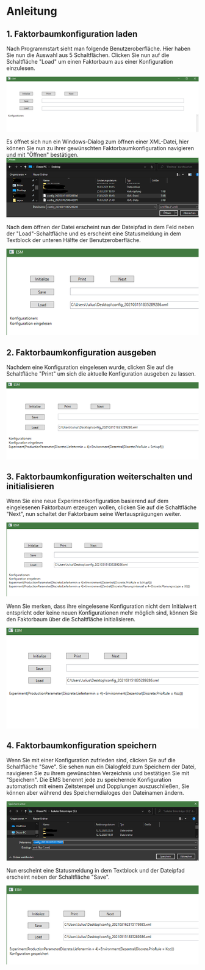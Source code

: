 # Anleitung

## 1. Faktorbaumkonfiguration laden
Nach Programmstart sieht man folgende Benutzeroberfläche. 
Hier haben Sie nun die Auswahl aus 5 Schaltflächen. 
Clicken Sie nun auf die Schaltfläche "Load" um einen Faktorbaum aus einer Konfiguration einzulesen.

![Laden1](../images/Anleitung/01/01.png)


Es öffnet sich nun ein Windows-Dialog zum öffnen einer XML-Datei, hier können Sie nun zu ihrer gewünschten Faktorbaumkonfiguration navigieren und mit "Öffnen" bestätigen.
![Laden2](../images/Anleitung/01/02.png)



Nach dem öffnen der Datei erscheint nun der Dateipfad in dem Feld neben der "Load"-Schaltfläche und es erscheint eine Statusmeldung in dem Textblock der unteren Hälfte der Benutzeroberfläche.

![Laden3](../images/Anleitung/01/03.png)


## 2. Faktorbaumkonfiguration ausgeben
Nachdem eine Konfiguration eingelesen wurde, clicken Sie auf die Schaltfläche "Print" um sich die aktuelle Konfiguration ausgeben zu lassen.

![Print1](../images/Anleitung/02/01.png)


## 3. Faktorbaumkonfiguration weiterschalten und initialisieren
Wenn Sie eine neue Experimentkonfiguration basierend auf dem eingelesenen Faktorbaum erzeugen wollen, clicken Sie auf die Schaltfläche "Next", nun schaltet der Faktorbaum seine Wertausprägungen weiter.

![Next1](../images/Anleitung/03/01.png)


Wenn Sie merken, dass ihre eingelesene Konfiguration nicht dem Initialwert entspricht oder keine neuen Konfigurationen mehr möglich sind, können Sie den Faktorbaum über die Schaltfläche initialisieren. 

![Init1](../images/Anleitung/03/02.png)


## 4. Faktorbaumkonfiguration speichern
Wenn Sie mit einer Konfiguration zufrieden sind, clicken Sie auf die Schaltfläche "Save". Sie sehen nun ein Dialogfeld zum Speichern der Datei, navigieren Sie zu ihrem gewünschten Verzeichnis und bestätigen Sie mit "Speichern". Die EMS benennt jede zu speichernde Konfiguration automatisch mit einem Zeitstempel und Dopplungen auszuschließen, Sie können aber während des Speicherndialoges den Dateinamen ändern.

![Save1](../images/Anleitung/04/01.png)


Nun erscheint eine Statusmeldung in dem Textblock und der Dateipfad erscheint neben der Schaltfläche "Save".

![Save2](../images/Anleitung/04/02.png)